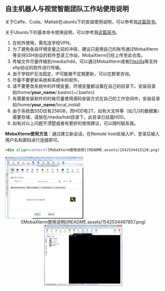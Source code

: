 ## 自主机器人与视觉智能团队工作站使用说明

关于Caffe、Cuda、Matlab在ubuntu下的安装使用说明，可以参考我[这篇简书](https://www.jianshu.com/p/9a49ac119509)。

关于Ubuntu下的基本命令使用说明，可以参考我[这篇简书](https://www.jianshu.com/p/9a49ac119509)。

1. 在校外使用，需先连学校VPN。
2. 为了避免各自环境变量之前的冲突，建议只是用自己的账号通过MobaXterm等支持SSH协议的软件登录工作站，MobaXterm已经上传至此仓库。
3. 传输文件尽量传输到/media/hdd，可以通过MobaXterm或者[Filezilla](https://filezilla-project.org/)等支持sftp协议的软件进行传输。
4. 由于学校IP无法固定，IP可能被不定期更新，可以在群里咨询。
5. 尽量不要更新系统和系统中的软件。
6. 请不要更改系统中的环境变量，环境变量都设置在自己的目录下。安装目录如/home/**your_name**/.bashrc(~/.bashrc)
7. 有需要安装软件的时候尽量使用源码安装方式在自己的工作空间中，安装目录如/home/**your_name**/local_install
8. 由于系统盘SSD仅有256GB，而HDD有2T。如有大文件等（如几G的数据集）需要存储，请放在/media/hdd目录下，此目录已挂载HDD。
9. 如有对以上问题不清楚或者有更好的使用建议，可以随时联系我。

**MobaXterm使用方法**：通过建立新会话，在Remote host处输入IP，登录后输入用户名和密码进行连接即可。

```html
<div align=center>![MobaXterm使用说明](README.assets/1542534415120.png)
```

<img src="README.assets/1542534415120.png" width = "50%" height = "50%" div align=center />

<div align=center>![MobaXterm使用说明](README.assets/1542534497857.png)

<img src="README.assets/1542534497857.png" width = "50%" height = "50%" div align=center />